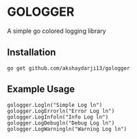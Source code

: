 # GOLOGGER

A simple go colored logging library

## Installation

```go get github.com/akshaydarji13/gologger```

## Example Usage

```
gologger.Logln("Simple Log ln")
gologger.LogErrorln("Error Log ln")
gologger.LogInfoln("Info Log ln")
gologger.LogDebugln("Debug Log ln")
gologger.LogWarningln("Warning Log ln")
```
